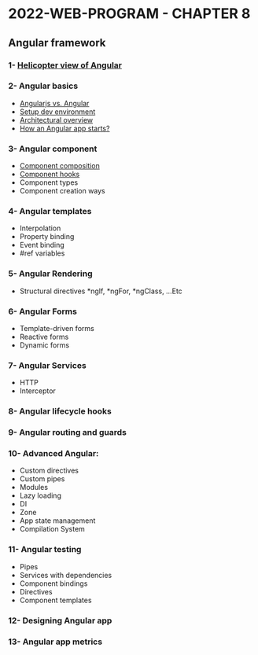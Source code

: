 # 2022-WEB-PROGRAM - CHAPTER 8

## Angular framework

### 1- [Helicopter view of Angular](https://medium.com/geekculture/helicopter-view-of-angular-636d52994b77)
### 2- Angular basics
- [Angularjs vs. Angular](https://medium.com/geekculture/helicopter-view-of-angular-636d52994b77#1ce5)
- [Setup dev environment](https://famzil.medium.com/vv-how-to-set-up-local-angular-environment-4d6e0cec48ed?source=your_stories_page-------------------------------------)
- [Architectural overview](https://medium.com/geekculture/angular-architectural-overview-94d41edd32d1?source=your_stories_page-------------------------------------)
- [How an Angular app starts?](https://famzil.medium.com/how-does-an-angular-app-start-f7032e5655bb?source=your_stories_page-------------------------------------)

### 3- Angular component
- [Component composition](https://levelup.gitconnected.com/angular-component-composition-eb292aad1f3d?source=your_stories_page-------------------------------------)
- [Component hooks](https://medium.com/geekculture/angular-component-hooks-6fa0d9279d60)
- Component types
- Component creation ways

### 4- Angular templates
- Interpolation
- Property binding
- Event binding
- #ref variables

### 5- Angular Rendering
- Structural directives *ngIf, *ngFor, *ngClass, …Etc

### 6- Angular Forms
- Template-driven forms
- Reactive forms
- Dynamic forms

### 7- Angular Services
- HTTP
- Interceptor

### 8- Angular lifecycle hooks

### 9- Angular routing and guards

### 10- Advanced Angular:
- Custom directives
- Custom pipes
- Modules
- Lazy loading
- DI
- Zone
- App state management
- Compilation System

### 11- Angular testing
- Pipes
- Services with dependencies
- Component bindings
- Directives
- Component templates

### 12- Designing Angular app

### 13- Angular app metrics
